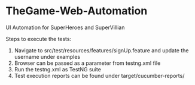 # TheGame-Web-Automation
UI Automation for SuperHeroes and SuperVillian

Steps to execute the tests:
1. Navigate to src/test/resources/features/signUp.feature and update the username under examples
2. Browser can be passed as a parameter from testng.xml file
3. Run the testng.xml as TestNG suite
4. Test execution reports can be found under target/cucumber-reports/
